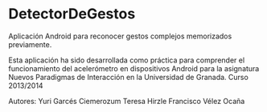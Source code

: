 DetectorDeGestos
================

Aplicación Android para reconocer gestos complejos memorizados previamente.

Esta aplicación ha sido desarrollada como práctica para comprender el funcionamiento
del acelerómetro en dispositivos Android para la asignatura Nuevos Paradigmas de
Interacción en la Universidad de Granada. Curso 2013/2014

Autores:
Yuri Garcés Ciemerozum
Teresa Hirzle
Francisco Vélez Ocaña
